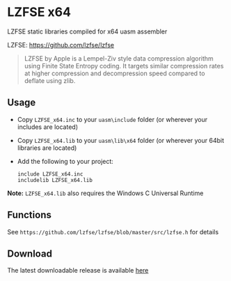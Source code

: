 # LZFSE x64

LZFSE static libraries compiled for x64 uasm assembler 

LZFSE: https://github.com/lzfse/lzfse

> LZFSE by Apple is a Lempel-Ziv style data compression algorithm using Finite State Entropy coding. It targets similar compression rates at higher compression and decompression speed compared to deflate using zlib.

## Usage

* Copy `LZFSE_x64.inc` to your `uasm\include` folder (or wherever your includes are located)

* Copy `LZFSE_x64.lib` to your `uasm\lib\x64` folder (or wherever your 64bit libraries are located)

* Add the following to your project:
  
  ```assembly
  include LZFSE_x64.inc
  includelib LZFSE_x64.lib
  ```

**Note:** `LZFSE_x64.lib` also requires the Windows C Universal Runtime

## Functions

See `https://github.com/lzfse/lzfse/blob/master/src/lzfse.h` for details

## Download

The latest downloadable release is available [here](https://github.com/mrfearless/libraries/blob/master/releases/LZFSE_x64.zip?raw=true)